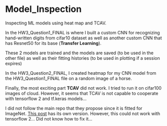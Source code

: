 # Model_Inspection
Inspecting ML models using heat map and TCAV.

In the HW3_Question1_FINAL is where I built a custom CNN for recognizing hand-written digits from cifar10 dataset as well as another custom CNN that has Resnet50 for its base (**Transfer Learning**).

These 2 models are trained and the models are saved (to be used in the other file) as well as their fitting histories (to be used in plotting if a session expires)

In the HW3_Question2_FINAL, I created heatmap for my CNN model from the HW3_Question1_FINAL file on a random image of a horse.

Finally, the most exciting part **TCAV** did not work. I tried to run it on cifar100 images of cloud. However, it seems that TCAV is not capable to cooperate with tensorflow 2 and tf.keras models... 

I did not follow the main repo that they propose since it is fitted for ImageNet. [This post](https://www.kaggle.com/code/mihaelkheel/cifar10-tcav/notebook) has its own version. However, this could not work with tensorflow 2... Did not know how to fix it...

